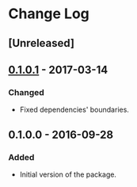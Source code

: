 # Change Log

## [Unreleased]

## [0.1.0.1] - 2017-03-14
### Changed
- Fixed dependencies' boundaries.

## 0.1.0.0   - 2016-09-28
### Added
- Initial version of the package.


[HEAD]:    ../../compare/v0.1.0.1...HEAD
[0.1.0.1]: ../../compare/v0.1.0.0...v0.1.0.1
